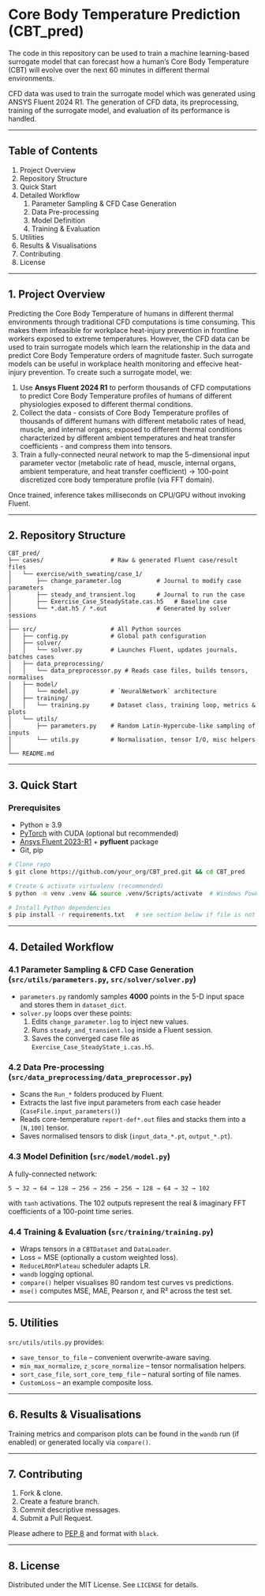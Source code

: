 # Core Body Temperature Prediction (CBT_pred)

The code in this repository can be used to train a machine learning-based surrogate model that can forecast how a human’s Core Body Temperature (CBT) will evolve over the next 60 minutes in different thermal environments.

CFD data was used to train the surrogate model which was generated using ANSYS Fluent 2024 R1. The generation of CFD data, its preprocessing, training of the surrogate model, and evaluation of its performance is handled.

---
## Table of Contents
1. Project Overview
2. Repository Structure
3. Quick Start
4. Detailed Workflow
   1. Parameter Sampling & CFD Case Generation
   2. Data Pre-processing
   3. Model Definition
   4. Training & Evaluation
5. Utilities
6. Results & Visualisations
7. Contributing
8. License

---
## 1. Project Overview
Predicting the Core Body Temperature of humans in different thermal environments through traditional CFD computations is time consuming. This makes them infeasible for workplace heat-injury prevention in frontline workers exposed to extreme temperatures. However, the CFD data can be used to train surrogate models which learn the relationship in the data and predict Core Body Temperature orders of magnitude faster. Such surrogate models can be useful in workplace health monitoring and effecive heat-injury prevention. To create such a surrogate model, we: 
1. Use **Ansys Fluent 2024 R1** to perform thousands of CFD computations to predict Core Body Temperature profiles of humans of different physiologies exposed to different thermal conditions.
2. Collect the data - consists of Core Body Temperature profiles of thousands of different humans with different metabolic rates of head, muscle, and internal organs; exposed to different thermal conditions characterized by different ambient temperatures and heat transfer coefficients - and compress them into tensors. 
3. Train a fully-connected neural network to map the 5-dimensional input parameter vector (metabolic rate of head, muscle, internal organs, ambient temperature, and heat transfer coefficient) → 100-point discretized core body temperature profile (via FFT domain).

Once trained, inference takes milliseconds on CPU/GPU without invoking Fluent.

---
## 2. Repository Structure
```
CBT_pred/
├── cases/                   # Raw & generated Fluent case/result files
│   └── exercise/with_sweating/case_1/
│       ├── change_parameter.log          # Journal to modify case parameters
│       ├── steady_and_transient.log      # Journal to run the case
│       ├── Exercise_Case_SteadyState.cas.h5   # Baseline case
│       └── *.dat.h5 / *.out              # Generated by solver sessions
│
├── src/                     # All Python sources
│   ├── config.py            # Global path configuration
│   ├── solver/
│   │   └── solver.py        # Launches Fluent, updates journals, batches cases
│   ├── data_preprocessing/
│   │   └── data_preprocessor.py # Reads case files, builds tensors, normalises
│   ├── model/
│   │   └── model.py         # `NeuralNetwork` architecture
│   ├── training/
│   │   └── training.py      # Dataset class, training loop, metrics & plots
│   └── utils/
│       ├── parameters.py    # Random Latin-Hypercube-like sampling of inputs
│       └── utils.py         # Normalisation, tensor I/O, misc helpers
│
└── README.md
```

---
## 3. Quick Start
### Prerequisites
* Python ≥ 3.9
* [PyTorch](https://pytorch.org/) with CUDA (optional but recommended)
* [Ansys Fluent 2023-R1](https://www.ansys.com/) + **pyfluent** package
* Git, pip

```bash
# Clone repo
$ git clone https://github.com/your_org/CBT_pred.git && cd CBT_pred

# Create & activate virtualenv (recommended)
$ python -m venv .venv && source .venv/Scripts/activate  # Windows PowerShell: .venv\Scripts\Activate.ps1

# Install Python dependencies
$ pip install -r requirements.txt   # see section below if file is not present yet
```
---
## 4. Detailed Workflow
### 4.1 Parameter Sampling & CFD Case Generation (`src/utils/parameters.py`, `src/solver/solver.py`)
* `parameters.py` randomly samples **4000** points in the 5-D input space and stores them in `dataset_dict`.
* `solver.py` loops over these points:
  1. Edits `change_parameter.log` to inject new values.
  2. Runs `steady_and_transient.log` inside a Fluent session.
  3. Saves the converged case file as `Exercise_Case_SteadyState_i.cas.h5`.

### 4.2 Data Pre-processing (`src/data_preprocessing/data_preprocessor.py`)
* Scans the `Run_*` folders produced by Fluent.
* Extracts the last five input parameters from each case header (`CaseFile.input_parameters()`)
* Reads core-temperature `report-def*.out` files and stacks them into a `[N,100]` tensor.
* Saves normalised tensors to disk (`input_data_*.pt`, `output_*.pt`).

### 4.3 Model Definition (`src/model/model.py`)
A fully-connected network:
```
5 → 32 → 64 → 128 → 256 → 256 → 256 → 128 → 64 → 32 → 102
```
with `tanh` activations.  The 102 outputs represent the real & imaginary FFT coefficients of a 100-point time series.

### 4.4 Training & Evaluation (`src/training/training.py`)
* Wraps tensors in a `CBTDataset` and `DataLoader`.
* Loss = MSE (optionally a custom weighted loss).
* `ReduceLROnPlateau` scheduler adapts LR.
* `wandb` logging optional.
* `compare()` helper visualises 80 random test curves vs predictions.
* `mse()` computes MSE, MAE, Pearson r, and R² across the test set.

---
## 5. Utilities
`src/utils/utils.py` provides:
* `save_tensor_to_file` – convenient overwrite-aware saving.
* `min_max_normalize`, `z_score_normalize` – tensor normalisation helpers.
* `sort_case_file`, `sort_core_temp_file` – natural sorting of file names.
* `CustomLoss` – an example composite loss.

---
## 6. Results & Visualisations
Training metrics and comparison plots can be found in the `wandb` run (if enabled) or generated locally via `compare()`.

---
## 7. Contributing
1. Fork & clone.
2. Create a feature branch.
3. Commit descriptive messages.
4. Submit a Pull Request.

Please adhere to [PEP 8](https://pep8.org/) and format with `black`.

---
## 8. License
Distributed under the MIT License.  See `LICENSE` for details. 
